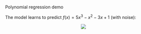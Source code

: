 Polynomial regression demo

The model learns to predict $f(x)=5x^3-x^2-3x+1$ (with noise):

<p align="center">
	<img src="output.png"/>
</p>

